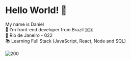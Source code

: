 # Hello World! 👋
My name is Daniel<br>
💼 I'm front-end developer from Brazil 🇧🇷<br>
📍 Rio de Janeiro - 022<br>
📚 Learning Full Stack (JavaScript, React, Node and SQL)<br><br>
![200](https://user-images.githubusercontent.com/100990223/167950680-ba44ec01-4ca1-4705-a322-9e1827014c53.gif)
